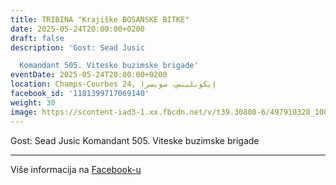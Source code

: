 ```yaml
---
title: TRIBINA "Krajiške BOSANSKE BITKE"
date: 2025-05-24T20:00:00+0200
draft: false
description: 'Gost: Sead Jusic

  Komandant 505. Viteske buzimske brigade'
eventDate: 2025-05-24T20:00:00+0200
location: Champs-Courbes 24, ‏إيكوبلينس‏، ‏سويسرا‏
facebook_id: '1181399717069140'
weight: 30
image: https://scontent-iad3-1.xx.fbcdn.net/v/t39.30808-6/497910328_1007825038144762_7375653666811415510_n.jpg?_nc_cat=110&ccb=1-7&_nc_sid=9e60e4&_nc_ohc=8f_q6mToHoQQ7kNvwFQZ4co&_nc_oc=AdmrTO0sWX1KmLd-oTR1byo2IMGm1eTWcSxcUITN8JakVEcgk2ovZdOVxHYd9AwTH0k&_nc_zt=23&_nc_ht=scontent-iad3-1.xx&edm=ABTKTjYEAAAA&_nc_gid=AzEXEtf7Q2GtrkLiJLgQPw&oh=00_AfI0HnYJw3WYYXnc5_kcFKJou4Uc90_oPoCIaAc-8Kma2g&oe=6844252F
---
```


Gost: Sead Jusic
Komandant 505. Viteske buzimske brigade

---

Više informacija na [Facebook-u](https://facebook.com/events/1181399717069140)